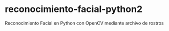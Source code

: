 # reconocimiento-facial-python2
Reconocimiento Facial en Python con OpenCV mediante archivo de rostros
